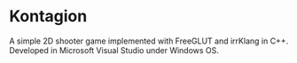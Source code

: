 # Kontagion
A simple 2D shooter game implemented with FreeGLUT and irrKlang in C++.
Developed in Microsoft Visual Studio under Windows OS.
